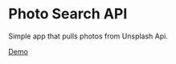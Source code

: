 # Photo Search API
Simple app that pulls photos from Unsplash Api.

[Demo](https://yarocruz.github.io/photo-search-api/)